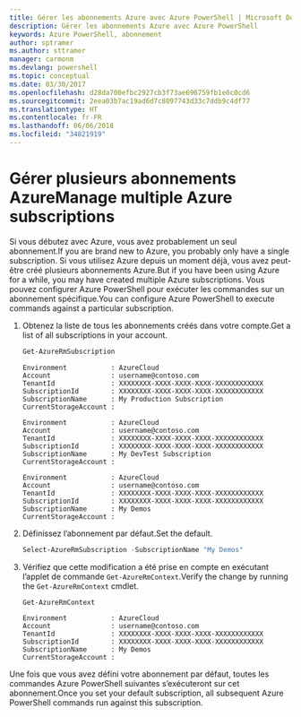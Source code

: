 ```yaml
---
title: Gérer les abonnements Azure avec Azure PowerShell | Microsoft Docs
description: Gérer les abonnements Azure avec Azure PowerShell
keywords: Azure PowerShell, abonnement
author: sptramer
ms.author: sttramer
manager: carmonm
ms.devlang: powershell
ms.topic: conceptual
ms.date: 03/30/2017
ms.openlocfilehash: d28da700efbc2927cb3f73ae696759fb1e0c0cd6
ms.sourcegitcommit: 2eea03b7ac19ad6d7c8097743d33c7ddb9c4df77
ms.translationtype: HT
ms.contentlocale: fr-FR
ms.lasthandoff: 06/06/2018
ms.locfileid: "34821919"
---
```

# <a name="manage-multiple-azure-subscriptions"></a><span data-ttu-id="dce0f-104">Gérer plusieurs abonnements Azure</span><span class="sxs-lookup"><span data-stu-id="dce0f-104">Manage multiple Azure subscriptions</span></span>

<span data-ttu-id="dce0f-105">Si vous débutez avec Azure, vous avez probablement un seul abonnement.</span><span class="sxs-lookup"><span data-stu-id="dce0f-105">If you are brand new to Azure, you probably only have a single subscription.</span></span> <span data-ttu-id="dce0f-106">Si vous utilisez Azure depuis un moment déjà, vous avez peut-être créé plusieurs abonnements Azure.</span><span class="sxs-lookup"><span data-stu-id="dce0f-106">But if you have been using Azure for a while, you may have created multiple Azure subscriptions.</span></span> <span data-ttu-id="dce0f-107">Vous pouvez configurer Azure PowerShell pour exécuter les commandes sur un abonnement spécifique.</span><span class="sxs-lookup"><span data-stu-id="dce0f-107">You can configure Azure PowerShell to execute commands against a particular subscription.</span></span>

1. <span data-ttu-id="dce0f-108">Obtenez la liste de tous les abonnements créés dans votre compte.</span><span class="sxs-lookup"><span data-stu-id="dce0f-108">Get a list of all subscriptions in your account.</span></span>

    ```powershell
    Get-AzureRmSubscription
    ```

    ```
    Environment           : AzureCloud
    Account               : username@contoso.com
    TenantId              : XXXXXXXX-XXXX-XXXX-XXXX-XXXXXXXXXXXX
    SubscriptionId        : XXXXXXXX-XXXX-XXXX-XXXX-XXXXXXXXXXXX
    SubscriptionName      : My Production Subscription
    CurrentStorageAccount :

    Environment           : AzureCloud
    Account               : username@contoso.com
    TenantId              : XXXXXXXX-XXXX-XXXX-XXXX-XXXXXXXXXXXX
    SubscriptionId        : XXXXXXXX-XXXX-XXXX-XXXX-XXXXXXXXXXXX
    SubscriptionName      : My DevTest Subscription
    CurrentStorageAccount :

    Environment           : AzureCloud
    Account               : username@contoso.com
    TenantId              : XXXXXXXX-XXXX-XXXX-XXXX-XXXXXXXXXXXX
    SubscriptionId        : XXXXXXXX-XXXX-XXXX-XXXX-XXXXXXXXXXXX
    SubscriptionName      : My Demos
    CurrentStorageAccount :
    ```

2. <span data-ttu-id="dce0f-109">Définissez l’abonnement par défaut.</span><span class="sxs-lookup"><span data-stu-id="dce0f-109">Set the default.</span></span>

    ```powershell
    Select-AzureRmSubscription -SubscriptionName "My Demos"
    ```

3. <span data-ttu-id="dce0f-110">Vérifiez que cette modification a été prise en compte en exécutant l’applet de commande `Get-AzureRmContext`.</span><span class="sxs-lookup"><span data-stu-id="dce0f-110">Verify the change by running the `Get-AzureRmContext` cmdlet.</span></span>

    ```powershell
    Get-AzureRmContext
    ```

    ```
    Environment           : AzureCloud
    Account               : username@contoso.com
    TenantId              : XXXXXXXX-XXXX-XXXX-XXXX-XXXXXXXXXXXX
    SubscriptionId        : XXXXXXXX-XXXX-XXXX-XXXX-XXXXXXXXXXXX
    SubscriptionName      : My Demos
    CurrentStorageAccount :
    ```

<span data-ttu-id="dce0f-111">Une fois que vous avez défini votre abonnement par défaut, toutes les commandes Azure PowerShell suivantes s’exécuteront sur cet abonnement.</span><span class="sxs-lookup"><span data-stu-id="dce0f-111">Once you set your default subscription, all subsequent Azure PowerShell commands run against this subscription.</span></span>
